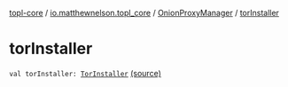 [topl-core](../../index.md) / [io.matthewnelson.topl_core](../index.md) / [OnionProxyManager](index.md) / [torInstaller](./tor-installer.md)

# torInstaller

`val torInstaller: `[`TorInstaller`](../../io.matthewnelson.topl_core.util/-tor-installer/index.md) [(source)](https://github.com/05nelsonm/TorOnionProxyLibrary-Android/blob/master/topl-core/src/main/java/io/matthewnelson/topl_core/OnionProxyManager.kt#L164)